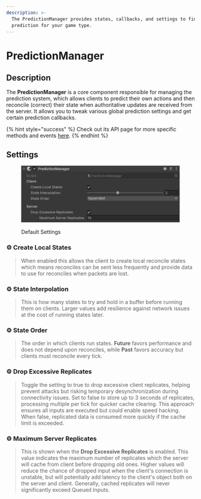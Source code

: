 ```yaml
---
description: >-
  The PredictionManager provides states, callbacks, and settings to fine tuning
  prediction for your game type.
---
```


# PredictionManager

## Description <a href="#server-and-host" id="server-and-host"></a>

The **PredictionManager** is a core component responsible for managing the prediction system, which allows clients to predict their own actions and then reconcile (correct) their state when authoritative updates are received from the server. It allows you to tweak various global prediction settings and get certain prediction callbacks.

{% hint style="success" %}
Check out its API page for more specific methods and events [here](https://firstgeargames.com/FishNet/api/api/FishNet.Managing.Predicting.PredictionManager.html).
{% endhint %}

## Settings <a href="#server-and-host" id="server-and-host"></a>

<div align="left"><figure><img src="../../../.gitbook/assets/prediction-manager-component (1).png" alt=""><figcaption><p>Default Settings</p></figcaption></figure></div>

### :gear: Create Local States

> When enabled this allows the client to create local reconcile states which means reconciles can be sent less frequently and provide data to use for reconciles when packets are lost.

### :gear: State **Interpolation**

> This is how many states to try and hold in a buffer before running them on clients. Larger values add resilience against network issues at the cost of running states later.

### :gear: State **Order**

> The order in which clients run states. **Future** favors performance and does not depend upon reconciles, while **Past** favors accuracy but clients must reconcile every tick.

### :gear: **Drop Excessive Replicates**

> Toggle the setting to true to drop excessive client replicates, helping prevent attacks but risking temporary desynchronization during connectivity issues. Set to false to store up to 3 seconds of replicates, processing multiple per tick for quicker cache clearing. This approach ensures all inputs are executed but could enable speed hacking. When false, replicated data is consumed more quickly if the cache limit is exceeded.

### :gear: Maximum Server Replicates

> This is shown when the **Drop Excessive Replicates** is enabled. This value indicates the maximum number of replicates which the server will cache from client before dropping old ones. Higher values will reduce the chance of dropped input when the client's connection is unstable, but will potentially add latency to the client's object both on the server and client. Generally, cached replicates will never significantly exceed Queued Inputs.
